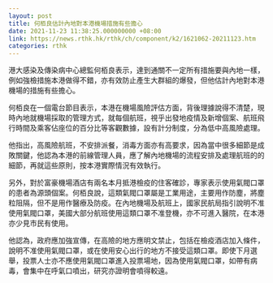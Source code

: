 ```yaml
---
layout: post
title: 何栢良估計內地對本港機場措施有些擔心
date: 2021-11-23 11:38:25.000000000 +08:00
link: https://news.rthk.hk/rthk/ch/component/k2/1621062-20211123.htm
categories: rthk
---
```


港大感染及傳染病中心總監何栢良表示，達到通關不一定所有措施要與內地一樣，例如強檢措施本港做得不錯，亦有效防止產生大群組的爆發，但他估計內地對本港機場的措施有些擔心。

何栢良在一個電台節目表示，本港在機場風險評估方面，背後理據說得不清楚，現時內地就機場採取的管理方式，就每個航班，視乎出發地疫情及新增個案、航班飛行時間及乘客佔座位的百分比等客觀數據，設有計分制度，分為低中高風險處理。

他指出，高風險航班，不安排派餐，消毒方面亦有高要求，因為當中很多細節是成敗關鍵，他認為本港的前線管理人員，應了解內地機場的流程安排及處理航班的的細節，再就這些原則，按本港實際情況有效執行。

另外，對於富豪機場酒店有兩名本月抵港檢疫的住客確診，專家表示使用氣閥口罩的患者為源頭個案。何栢良說，這類氣閥口罩屬是工業用途，主要用作防塵，將塵粒阻隔，但不是用作醫療及防疫。在內地機場及航班上，國家民航局指引說明不准使用氣閥口罩，美國大部分航班使用這類口罩不准登機，亦不可進入醫院，在本港亦少見市民有使用。

他認為，政府應加強宣傳，在高險的地方應明文禁止，包括在檢疫酒店加入條件，說明不准使用氣閥口罩，或在使用安心出行的地方不接受這類口罩。即使下月選舉，投票人士亦不應使用氣閥口罩進入投票場地，因為使用氣閥口罩，如帶有病毒，會集中在呼氣口噴出，研究亦證明會噴得較遠。
